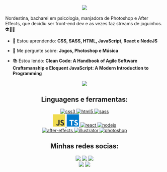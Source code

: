 <p align="center">
 <a href="https://git.io/typing-svg">
  <img src="https://readme-typing-svg.herokuapp.com?color=%2331F7B6&lines=Ol%C3%A1%2C+me+chamo+Larissa+Pinheiro;Bem-vindo+ao+meu+perfil+no+GitHub!;Hello%2C+I'm+Larissa+Pinheiro;Welcome+to+my+GitHub+profile!" >
 </a>
 
<p align="left">Nordestina, bacharel em psicologia, manjadora de Photoshop e After Effects, que decidiu ser front-end dev e as vezes faz streams de joguinhos.👽🏳️‍🌈</p>

- 📖 Estou aprendendo: **CSS, SASS, HTML, JavaScript, React e NodeJS**

- 💬 Me pergunte sobre: **Jogos, Photoshop e Música**

- 📚 Estou lendo: **Clean Code: A Handbook of Agile Software Craftsmanship e Eloquent JavaScript: A Modern Introduction to Programming**

<p align="center">
<a href="https://github.com/anuraghazra/github-readme-stats" >
<img align="center" src="https://github-readme-stats.vercel.app/api/top-langs/?username=iaarkz&layout=compact" />
</a>
</p>

<h2 align="center">Linguagens e ferramentas:</h2>
<p align="center"> <a href="https://www.w3schools.com/css/" target="_blank"> <img src="https://cdn1.iconfinder.com/data/icons/logotypes/32/badge-css-3-512.png" alt="css3" width="40" height="40"/> </a> 
<a href="https://www.w3.org/html/" target="_blank"> <img src="https://cdn1.iconfinder.com/data/icons/logotypes/32/badge-html-5-512.png" alt="html5" width="40" height="40"/> </a> 
<a href="https://sass-lang.com" target="_blank"> <img src="https://cdn.worldvectorlogo.com/logos/sass-1.svg" alt="sass" width="40" height="40"/> </a> 
<br>
<a href="https://developer.mozilla.org/en-US/docs/Web/JavaScript" target="_blank"> <img src="https://raw.githubusercontent.com/devicons/devicon/master/icons/javascript/javascript-original.svg" alt="javascript" width="40" height="40"/> </a> 
<a href="https://www.typescriptlang.org/" target="_blank"> <img src="https://raw.githubusercontent.com/devicons/devicon/master/icons/typescript/typescript-original.svg" alt="typescript" width="40" height="40"/> </a> 
<a href="https://reactjs.org/" target="_blank"> <img src="https://cdn.worldvectorlogo.com/logos/react-2.svg" alt="react" width="40" height="40"/> </a> 
<a href="https://nodejs.org" target="_blank"> <img src="https://cdn.worldvectorlogo.com/logos/nodejs-1.svg" alt="nodejs" width="40" height="40"/> </a> 
<br>
 <a href="https://www.adobe.com/products/aftereffects.html" target="_blank"> <img src="https://cdn.worldvectorlogo.com/logos/after-effects-cc.svg" alt="after-effects" width="40" height="40"/> </a> 
<a href="https://www.adobe.com/in/products/illustrator.html" target="_blank"> <img src="https://cdn.worldvectorlogo.com/logos/adobe-illustrator-cc-2019.svg" alt="illustrator" width="40" height="40"/> </a> 
<a href="https://www.photoshop.com/en" target="_blank"> <img src="https://cdn.worldvectorlogo.com/logos/photoshop-cc-6.svg" alt="photoshop" width="40" height="40"/> </a>
</p>


<h2 align="center">Minhas redes socias:</h2>
<p align="center"><a href="https://github.com/iaarkz" target="_blank"><img src="https://img.shields.io/github/followers/iaarkz?style=social"></a>
<a href="mailto:larissavspinheiro"><img src="https://img.shields.io/badge/Email-Contato-white?style=social&logo=gmail"></a>
<a href="https://www.linkedin.com/in/larissavspinheiro/" target="_blank"><img src="https://img.shields.io/badge/Linkedin-larissavspinheiro-blue?style=social&logo=linkedin"></a>
 </br>
<a href="https://twitter.com/_aarkz" target="_blank"><img src="https://img.shields.io/twitter/follow/_aarkz?style=social"></a>
<a href="https://www.instagram.com/aarkz/" target="_blank"><img src="https://img.shields.io/badge/Follow-@aarkz-lightgray?style=social&logo=instagram"></a>
</p>

